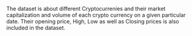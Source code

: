 The dataset is about different Cryptocurrenies and their market capitalization and volume of each crypto currency on a given particular date. Their opening price, High, Low as well as Closing prices is also included in the dataset.
